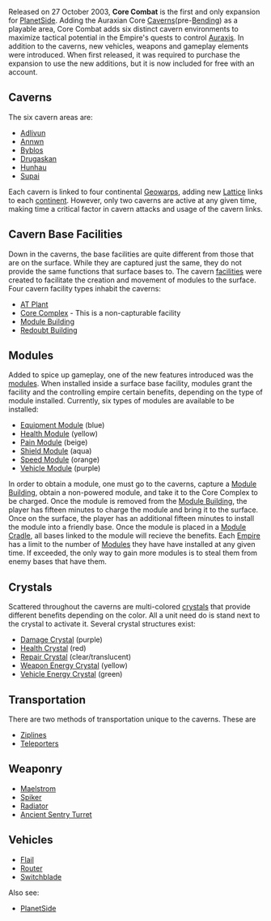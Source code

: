 Released on 27 October 2003, **Core Combat** is the first and only expansion for
[PlanetSide](../etc/PlanetSide.md). Adding the Auraxian Core
[Caverns](../locations/Caverns.md)(pre-[Bending](../etc/The_Bending.md)) as a
playable area, Core Combat adds six distinct cavern environments to maximize
tactical potential in the Empire's quests to control
[Auraxis](../locations/Auraxis.md). In addition to the caverns, new vehicles,
weapons and gameplay elements were introduced. When first released, it was
required to purchase the expansion to use the new additions, but it is now
included for free with an account.

## Caverns

The six cavern areas are:

- [Adlivun](../locations/Adlivun.md)
- [Annwn](../locations/Annwn.md)
- [Byblos](../locations/Byblos.md)
- [Drugaskan](../locations/Drugaskan.md)
- [Hunhau](../locations/Hunhau.md)
- [Supai](../locations/Supai.md)

Each cavern is linked to four continental [Geowarps](../locations/Geowarp.md),
adding new [Lattice](../terminology/Lattice.md) links to each
[continent](../locations/Continent.md). However, only two caverns are active at
any given time, making time a critical factor in cavern attacks and usage of the
cavern links.

## Cavern Base Facilities

Down in the caverns, the base facilities are quite different from those that are
on the surface. While they are captured just the same, they do not provide the
same functions that surface bases to. The cavern
[facilities](../locations/Facilities.md) were created to facilitate the creation
and movement of modules to the surface. Four cavern facility types inhabit the
caverns:

- [AT Plant](../locations/AT_Plant.md)
- [Core Complex](../locations/Core_Complex.md) - This is a non-capturable
  facility
- [Module Building](../locations/Module_Building.md)
- [Redoubt Building](../locations/Redoubt_Building.md)

## Modules

Added to spice up gameplay, one of the new features introduced was the
[modules](../etc/Modules.md). When installed inside a surface base facility,
modules grant the facility and the controlling empire certain benefits,
depending on the type of module installed. Currently, six types of modules are
available to be installed:

- [Equipment Module](Equipment_Module.md) (blue)
- [Health Module](Health_Module.md) (yellow)
- [Pain Module](../etc/Pain_Module.md) (beige)
- [Shield Module](Shield_Module.md) (aqua)
- [Speed Module](../etc/Speed_Module.md) (orange)
- [Vehicle Module](../etc/Vehicle_Module.md) (purple)

In order to obtain a module, one must go to the caverns, capture a
[Module Building](../locations/Module_Building.md), obtain a non-powered module,
and take it to the Core Complex to be charged. Once the module is removed from
the [Module Building](../locations/Module_Building.md), the player has fifteen
minutes to charge the module and bring it to the surface. Once on the surface,
the player has an additional fifteen minutes to install the module into a
friendly base. Once the module is placed in a [Module Cradle](Module_Cradle.md),
all bases linked to the module will recieve the benefits. Each
[Empire](../terminology/Empire.md) has a limit to the number of
[Modules](../etc/Modules.md) they have have installed at any given time. If
exceeded, the only way to gain more modules is to steal them from enemy bases
that have them.

## Crystals

Scattered throughout the caverns are multi-colored [crystals](Crystal.md) that
provide different benefits depending on the color. All a unit need do is stand
next to the crystal to activate it. Several crystal structures exist:

- [Damage Crystal](Damage_Crystal.md) (purple)
- [Health Crystal](Health_Crystal.md) (red)
- [Repair Crystal](Repair_Crystal.md) (clear/translucent)
- [Weapon Energy Crystal](Weapon_Energy_Crystal.md) (yellow)
- [Vehicle Energy Crystal](../terminology/Vehicle_Energy_Crystal.md) (green)

## Transportation

There are two methods of transportation unique to the caverns. These are

- [Ziplines](Zipline.md)
- [Teleporters](../terminology/Teleporter.md)

## Weaponry

- [Maelstrom](../weapons/Maelstrom.md)
- [Spiker](../weapons/Spiker.md)
- [Radiator](../weapons/Radiator.md)
- [Ancient Sentry Turret](Ancient_Sentry_Turret.md)

## Vehicles

- [Flail](../vehicles/Flail.md)
- [Router](../vehicles/Router.md)
- [Switchblade](Switchblade.md)

Also see:

- [PlanetSide](../etc/PlanetSide.md)
